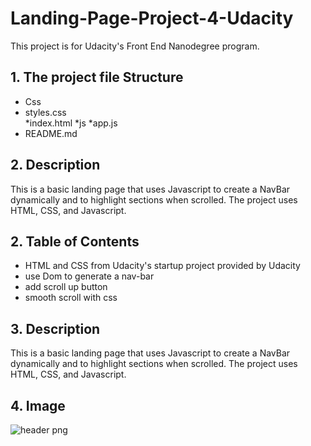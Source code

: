 # Landing-Page-Project-4-Udacity
This project is for Udacity's Front End Nanodegree program. 

## 1. The project file Structure
 * Css
  * styles.css    
*index.html
*js
  *app.js
* README.md 
## 2. Description
This is a basic landing page that uses Javascript to create a NavBar dynamically and to highlight sections when scrolled. The project uses HTML, CSS, and Javascript.

## 2.  Table of Contents
* HTML and CSS  from Udacity's startup project provided by Udacity
* use Dom to generate a nav-bar
* add scroll up button 
* smooth scroll with css
## 3. Description
This is a basic landing page that uses Javascript to create a NavBar dynamically and to highlight sections when scrolled. The project uses HTML, CSS, and Javascript.

## 4. Image
![header png](https://user-images.githubusercontent.com/123664349/220438441-2490cc8c-0bf2-4ebc-b797-243c129b62fd.jpg)











